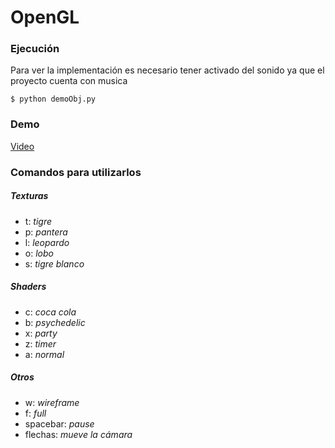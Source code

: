 # OpenGL

### Ejecución
Para ver la implementación es necesario tener activado del sonido ya que el proyecto cuenta con musica

```shell
$ python demoObj.py
```

### Demo
[Video](https://youtu.be/3C4fPwnYybw)

### Comandos para utilizarlos
##### _Texturas_
- t: _tigre_
- p: _pantera_
- l: _leopardo_
- o: _lobo_
- s: _tigre blanco_

##### _Shaders_
- c: _coca cola_
- b: _psychedelic_
- x: _party_
- z: _timer_
- a: _normal_

##### _Otros_
- w: _wireframe_
- f: _full_
- spacebar: _pause_
- flechas: _mueve la cámara_
